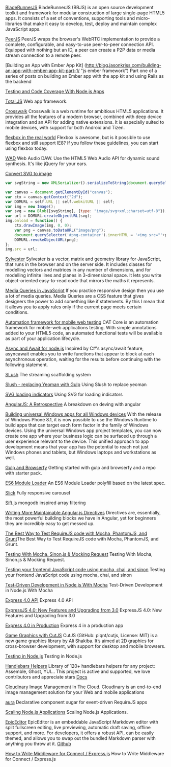 [BladeRunnerJS](http://bladerunnerjs.org/ "js framework") BladeRunnerJS (BRJS) is an open source development toolkit and framework for modular construction of large single-page HTML5 apps. It consists of a set of conventions, supporting tools and micro-libraries that make it easy to develop, test, deploy and maintain complex JavaScript apps.

[PeerJS](http://peerjs.com/ "js webrtc") PeerJS wraps the browser's WebRTC implementation to provide a complete, configurable, and easy-to-use peer-to-peer connection API. Equipped with nothing but an ID, a peer can create a P2P data or media stream connection to a remote peer.

[Building an App with Ember App Kit] (http://blog.jasonkriss.com/building-an-app-with-ember-app-kit-part-1/ "js ember framework") Part one of a series of posts on building an Ember app with the app kit and using Rails as the backend

[Testing and Code Coverage With Node.js Apps](http://www.gregjopa.com/2014/02/testing-and-code-coverage-with-node-js-apps/ "tests js nodejs") 

[Total.JS](http://www.totaljs.com/ "js framework") Web app framework.

[Crosswalk](https://crosswalk-project.org/ "js framework") Crosswalk is a web runtime for ambitious HTML5 applications. It provides all the features of a modern browser, combined with deep device integration and an API for adding native extensions. It is especially suited to mobile devices, with support for both Android and Tizen.

[flexbox in the real world](http://www.planningforaliens.com/blog/2014/03/11/real-world-flexbox/ "css flexbox layout") Flexbox is awesome, but is it possible to use flexbox and still support IE8? If you follow these guidelines, you can start using flexbox today.

[WAD](https://github.com/rserota/wad "js audio html5") Web Audio DAW. Use the HTML5 Web Audio API for dynamic sound synthesis. It's like jQuery for your ears.

[Convert SVG to image](http://bl.ocks.org/biovisualize/8187844 "html5 js svg")
```javascript
var svgString = new XMLSerializer().serializeToString(document.querySelector('svg'));

var canvas = document.getElementById("canvas");
var ctx = canvas.getContext("2d");
var DOMURL = self.URL || self.webkitURL || self;
var img = new Image();
var svg = new Blob([svgString], {type: "image/svg+xml;charset=utf-8"});
var url = DOMURL.createObjectURL(svg);
img.onload = function() {
    ctx.drawImage(img, 0, 0);
    var png = canvas.toDataURL("image/png");
    document.querySelector('#png-container').innerHTML = '<img src="'+png+'"/>';
    DOMURL.revokeObjectURL(png);
};
img.src = url;
```
[Sylvester](http://sylvester.jcoglan.com/ "js matrix vector geometry") Sylvester is a vector, matrix and geometry library for JavaScript, that runs in the browser and on the server side. It includes classes for modelling vectors and matrices in any number of dimensions, and for modelling infinite lines and planes in 3-dimensional space. It lets you write object-oriented easy-to-read code that mirrors the maths it represents.

[Media Queries in JavaScript](http://flippinawesome.org/2014/03/24/using-media-queries-in-javascript/ "responsive js media-queries") If you practice responsive design then you use a lot of media queries. Media Queries are a CSS feature that gives designers the power to add something like if statements. By this I mean that it allows you to apply rules only if the current page meets certain conditions.

[Automation framework for mobile web testing](http://catjsteam.github.io/ "tests mobile") CAT Core is an automation framework for mobile-web applications testing.
With simple annotations added to your HTML5 code, an automated functional tests will be available as part of your application lifecycle.

[Async and Await for node.js](https://github.com/yortus/asyncawait 
"js nodejs async") Inspired by C#'s async/await feature, asyncawait enables you to write functions that appear to block at each asynchronous operation, waiting for the results before continuing with the following statement.

[SLush](http://klei.github.io/slush/#/ "js nodejs tools") The streaming scaffolding system

[Slush - replacing Yeoman with Gulp](http://joakimbeng.eu01.aws.af.cm/slush-replacing-yeoman-with-gulp/ "tools js") Using Slush to replace yeoman

[SVG loading indicators](http://jxnblk.github.io/loading/ "svg loading") Using SVG for loading indicators

[AngularJS: A Retrospective](http://www.mutuallyhuman.com/blog/2014/03/25/angularjs-a-retrospective/ "angular js") A breakdown on deving with angular

[Building universal Windows apps for all Windows devices](http://msdn.microsoft.com/en-US/windows/dn642498 "apps windows") With the release of Windows Phone 8.1, it is now possible to use the Windows Runtime to build apps that can target each form factor in the family of Windows devices. Using the universal Windows app project templates, you can now create one app where your business logic can be surfaced up through a user experience relevant to the device. This unified approach to app development means that your app has the potential to reach not just Windows phones and tablets, but Windows laptops and workstations as well.

[Gulp and Browserfy](http://viget.com/extend/gulp-browserify-starter-faq "gulp browserfy js") Getting started with gulp and browserfy and a repo with starter pack.

[ES6 Module Loader](https://github.com/ModuleLoader/es6-module-loader "js es6 modules") An ES6 Module Loader polyfill based on the latest spec.

[Slick](http://kenwheeler.github.io/slick/) Fully responsive carousel

[Sift.js](https://github.com/crcn/sift.js "js mongodb collections filtering") mongodb inspired array filtering

[Writing More Maintainable Angular.js Directives](http://www.codelord.net/2014/03/30/writing-more-maintainable-angular-dot-js-directives/ "angular js") Directives are, essentially, the most powerful building blocks we have in Angular, yet for beginners they are incredibly easy to get messed up.

[The Best Way to Test RequireJS code with Mocha, PhantomJS, and Grunt](http://projectpoppycock.com/the-best-way-to-test-requirejs-code-with-mocha-phantomjs-and-grunt/ "tests js requirejs mocha")The Best Way to Test RequireJS code with Mocha, PhantomJS, and Grunt.

[Testing With Mocha, Sinon.js & Mocking Request](http://bulkan-evcimen.com/testing_with_mocha_sinon "tests mocha sinon") Testing With Mocha, Sinon.js & Mocking Request.

[Testing your frontend JavaScript code using mocha, chai, and sinon](https://nicolas.perriault.net/code/2013/testing-frontend-javascript-code-using-mocha-chai-and-sinon/ "tests mocha sinon") Testing your frontend JavaScript code using mocha, chai, and sinon

[Test-Driven Development in Node.js With Mocha](http://webapplog.com/test-driven-development-in-node-js-with-mocha/ "tests tdd mocha nodejs") Test-Driven Development in Node.js With Mocha

[Express 4.0 API](http://expressjs.com/4x/api.html "nodejs express") Express 4.0 API

[ExpressJS 4.0: New Features and Upgrading from 3.0](http://scotch.io/bar-talk/expressjs-4-0-new-features-and-upgrading-from-3-0 "express nodejs") ExpressJS 4.0: New Features and Upgrading from 3.0

[Express 4.0 in Production](https://medium.com/javascript-and-the-server/aa6992b52bcd "express nodejs") Express 4 in a production app

[Game Graphics with CutJS](http://dailyjs.com/2014/04/10/cutjs/ "graphics games js canvas") CutJS (GitHub: piqnt/cutjs, License: MIT) is a new game graphics library by Ali Shakiba. It’s aimed at 2D graphics for cross-browser development, with support for desktop and mobile browsers.

[Testing in Node.js](http://code.tutsplus.com/tutorials/testing-in-nodejs--net-35018 "tests js mocha nodejs") Testing in Node.js

[Handlebars Helpers](https://github.com/assemble/handlebars-helpers "js handlebars") Library of 120+ handlebars helpers for any project: Assemble, Ghost, YUI... This project is active and supported, we love contributors and appreciate stars [Docs](http://assemble.io/helpers/ "js handlebars")

[Cloudinary](http://cloudinary.com/ "cloud image") Image Management In The Cloud. Cloudinary is an end-to-end image management solution for your Web and mobile applications

[aura](http://aurajs.com/ "framework js requirejs") Declarative component sugar for event-driven RequireJS apps

[Scaling Node.js Applications](http://cjihrig.com/blog/scaling-node-js-applications/ "nodejs js scaling") Scaling Node.js Applications.

[EpicEditor](http://epiceditor.com/ "markdown component js html editor") EpicEditor is an embeddable JavaScript Markdown editor with split fullscreen editing, live previewing, automatic draft saving, offline support, and more. For developers, it offers a robust API, can be easily themed, and allows you to swap out the bundled Markdown parser with anything you throw at it. 
[Github](https://github.com/OscarGodson/EpicEditor "markdown component js html editor source")

[How to Write Middleware for Connect / Express.js](http://www.hacksparrow.com/how-to-write-midddleware-for-connect-express-js.html "express nodejs js") How to Write Middleware for Connect / Express.js